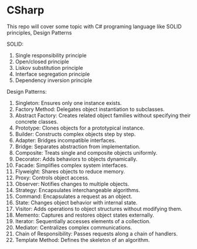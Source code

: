 # CSharp
This repo will cover some topic with C# programing language like SOLID principles, Design Patterns

SOLID: 
1. Single responsibility principle
2. Open/closed principle
3. Liskov substitution principle
4. Interface segregation principle
5. Dependency inversion principle


Design Patterns: 
1. Singleton: Ensures only one instance exists.
2. Factory Method: Delegates object instantiation to subclasses.
3. Abstract Factory: Creates related object families without specifying their concrete classes.
4. Prototype: Clones objects for a prototypical instance.
5. Builder: Constructs complex objects step by step.
6. Adapter: Bridges incompatible interfaces.
7. Bridge: Separates abstraction from implementation.
8. Composite: Treats single and composite objects uniformly.
9. Decorator: Adds behaviors to objects dynamically.
10. Facade: Simplifies complex system interfaces.
11. Flyweight: Shares objects to reduce memory.
12. Proxy: Controls object access.
13. Observer: Notifies changes to multiple objects.
14. Strategy: Encapsulates interchangeable algorithms.
15. Command: Encapsulates a request as an object.
16. State: Changes object behavior with internal state.
17. Visitor: Adds operations to object structures without modifying them.
18. Memento: Captures and restores object states externally.
19. Iterator: Sequentially accesses elements of a collection.
20. Mediator: Centralizes complex communications.
21. Chain of Responsibility: Passes requests along a chain of handlers.
22. Template Method: Defines the skeleton of an algorithm.
